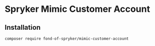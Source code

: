 # Spryker Mimic Customer Account

## Installation

```
composer require fond-of-spryker/mimic-customer-account
```
